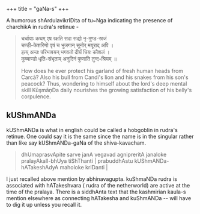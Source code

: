 +++
title = "gaNa-s"
+++

A humorous shArdulavikrIDita of tu~Nga indicating the presence of charchikA in rudra's retinue -

> चर्चायाः कथम् एष रक्षति सदा सद्यो नृ-मुण्ड-स्रजं  
> चण्डी-केशरिणो वृषं च भुजगान् सूनोर् मयूराद् अपि ।  
> इत्य् अन्तः परिभावयन् भगवतो दीर्घं धियः कौशलं ।  
> कूष्माण्डो धृति-संभृताम् अनुदिनं पुष्णाति तुन्द-श्रियम् ॥ 
> 
> How does he ever protect his garland of fresh human heads from Carcā? Also his bull from Candi's lion and his snakes from his son's peacock? Thus, wondering to himself about the lord's deep mental skill KūşmāņDa daily nourishes the growing satisfaction of his belly's corpulence.
>

## kUShmANDa
kUShmANDa is what in english could be called a hobgoblin in rudra's retinue. One could say it is the same since the name is in the singular rather than like say kUShmANDa-gaNa of the shiva-kavacham.

> dhUmaprasvApite sarve janA vegavad agnipreritA janaloke pralayAkalI-bhUya tiShThanti | prabuddhAstu kUShmANDa-hATakeshAdyA maholoke krIDanti |

I just recalled above mention by abhinavagupta. kuShmaNDa rudra is associated with hATakeshvara ( rudra of the netherworld) are active at the time of the pralaya. There is a siddhAnta text that the kashmirian kaula-s mention elsewhere as connecting hATakesha and kuShmANDa -- will have to dig it up unless you recall it.
